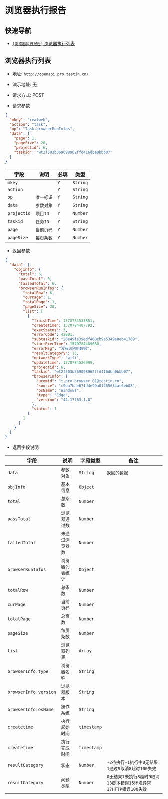# 浏览器执行报告

## 快速导航

- [```[浏览器执行报告]``` 浏览器执行列表](#浏览器执行列表)

## 浏览器执行列表

* 地址: `http://openapi.pro.testin.cn/`
* 演示地址: 无
* 请求方式: POST

* 请求参数

```json
{
  "mkey": "realweb",
  "action": "task",
  "op": "Task.browserRunInfos",
  "data": {
    "page": 1,
    "pageSize": 20,
    "projectid": 6,
    "taskid": "wt2f503b369098962ffd416dba0bbb07"
  }
}
```

|字段|说明|必填|类型|
|---|---|---|---|
|`mkey`|` `|`Y`|`String`|
|`action`|` `|`Y`|`String`|
|`op`|`唯一标识`|`Y`|`String`|
|`data`|`参数对象`|`Y`|`String`|
|`projectid`|`项目ID`|`Y`|`Number`|
|`taskid`|`任务ID`|`Y`|`String`|
|`page`|`当前页码`|`Y`|`Number`|
|`pageSize`|`每页条数`|`Y`|`Number`|

* 返回参数

```json
{
  "data": {
    "objInfo": {
      "total": 6,
      "passTotal": 0,
      "failedTotal": 6,
      "browserRunInfos": {
        "totalRow": 6,
        "curPage": 1,
        "totalPage": 1,
        "pageSize": 20,
        "list": [
          {
            "finishTime": 1570784533851,
            "createtime": 1570784407792,
            "execStatus": 3,
            "errorCode": 42001,
            "subtaskid": "26e49fe39edf468cb9a5349e8eb41769",
            "startExecTime": 1570784409080,
            "errorMsg": "没有识别到数据",
            "resultCategory": 13,
            "networkType": "wifi",
            "updatetime": 1570784536999,
            "projectid": 6,
            "taskid": "wt2f503b369098962ffd416dba0bbb07",
            "browserInfo": {
              "ucomid": "t.pro.browser.01@testin.cn",
              "source": "c9ea7bae671d4e99a01455654ac6eb08",
              "osName": "Windows",
              "type": "Edge",
              "version": "44.17763.1.0"
            },
            "status": 1
          }
        ]
      }
    }
  }
}
```

* 返回字段说明

|字段|说明|字段类型|备注|
|---|---|---|---|
|`data`|`参数对象`|`String`|`返回的数据`|
|`objInfo`|`基本信息`|`Object`|` `|
|`total`|`总条数`|`Number`|` `|
|`passTotal`|`浏览器通过数`|`Number`|` `|
|`failedTotal`|`未通过浏览器数`|`Number`|` `|
|`browserRunInfos`|`浏览器列表统计`|`Object`|` `|
|`totalRow`|`总条数`|`Number`|` `|
|`curPage`|`当前页码`|`Number`|` `|
|`totalPage`|`总页数`|`Number`|` `|
|`pageSize`|`每页条数`|`Number`|` `|
|`list`|`浏览器列表`|`Array`|` `|
|`browserInfo.type`|`浏览器名称`|`String`|` `|
|`browserInfo.version`|`浏览器版本`|`String`|` `|
|`browserInfo.osName`|`操作系统`|`String`|` `|
|`createtime`|`执行起始时间`|`timestamp`|` `|
|`createtime`|`执行完成时间`|`timestamp`|` `|
|`resultCategory`|`状态`|`Number`|`-2待执行-1执行中0无结果1通过9取消8超时100失效`|
|`resultCategory`|`问题类型`|`Number`|`0无结果7未执行8超时9取消13脚本错误15环境异常17HTTP错误100失效`|
